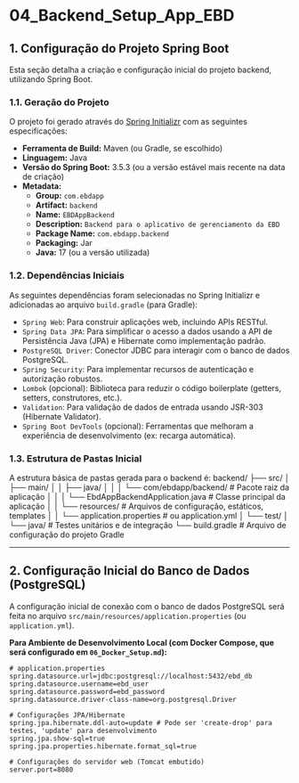 # 04_Backend_Setup_App_EBD

## 1. Configuração do Projeto Spring Boot

Esta seção detalha a criação e configuração inicial do projeto backend, utilizando Spring Boot.

### 1.1. Geração do Projeto

O projeto foi gerado através do [Spring Initializr](https://start.spring.io/) com as seguintes especificações:

* **Ferramenta de Build:** Maven (ou Gradle, se escolhido)
* **Linguagem:** Java
* **Versão do Spring Boot:** 3.5.3 (ou a versão estável mais recente na data de criação)
* **Metadata:**
  * **Group:** `com.ebdapp`
  * **Artifact:** `backend`
  * **Name:** `EBDAppBackend`
  * **Description:** `Backend para o aplicativo de gerenciamento da EBD`
  * **Package Name:** `com.ebdapp.backend`
  * **Packaging:** Jar
  * **Java:** 17 (ou a versão utilizada)

### 1.2. Dependências Iniciais

As seguintes dependências foram selecionadas no Spring Initializr e adicionadas ao arquivo `build.gradle` (para Gradle):

* `Spring Web`: Para construir aplicações web, incluindo APIs RESTful.
* `Spring Data JPA`: Para simplificar o acesso a dados usando a API de Persistência Java (JPA) e Hibernate como implementação padrão.
* `PostgreSQL Driver`: Conector JDBC para interagir com o banco de dados PostgreSQL.
* `Spring Security`: Para implementar recursos de autenticação e autorização robustos.
* `Lombok` (opcional): Biblioteca para reduzir o código boilerplate (getters, setters, construtores, etc.).
* `Validation`: Para validação de dados de entrada usando JSR-303 (Hibernate Validator).
* `Spring Boot DevTools` (opcional): Ferramentas que melhoram a experiência de desenvolvimento (ex: recarga automática).

### 1.3. Estrutura de Pastas Inicial

A estrutura básica de pastas gerada para o backend é:
backend/
├── src/
│   ├── main/
│   │   ├── java/
│   │   │   └── com/ebdapp/backend/   # Pacote raiz da aplicação
│   │   │       └── EbdAppBackendApplication.java # Classe principal da aplicação
│   │   └── resources/              # Arquivos de configuração, estáticos, templates
│   │       └── application.properties # ou application.yml
│   └── test/
│       └── java/                   # Testes unitários e de integração
└── build.gradle       # Arquivo de configuração do projeto Gradle

---

## 2. Configuração Inicial do Banco de Dados (PostgreSQL)

A configuração inicial de conexão com o banco de dados PostgreSQL será feita no arquivo `src/main/resources/application.properties` (ou `application.yml`).

**Para Ambiente de Desenvolvimento Local (com Docker Compose, que será configurado em `06_Docker_Setup.md`):**

```properties
# application.properties
spring.datasource.url=jdbc:postgresql://localhost:5432/ebd_db
spring.datasource.username=ebd_user
spring.datasource.password=ebd_password
spring.datasource.driver-class-name=org.postgresql.Driver

# Configurações JPA/Hibernate
spring.jpa.hibernate.ddl-auto=update # Pode ser 'create-drop' para testes, 'update' para desenvolvimento
spring.jpa.show-sql=true
spring.jpa.properties.hibernate.format_sql=true

# Configurações do servidor web (Tomcat embutido)
server.port=8080
```
